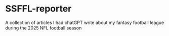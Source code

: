 # SSFFL-reporter
A collection of articles I had chatGPT write about my fantasy football league during the 2025 NFL football season
